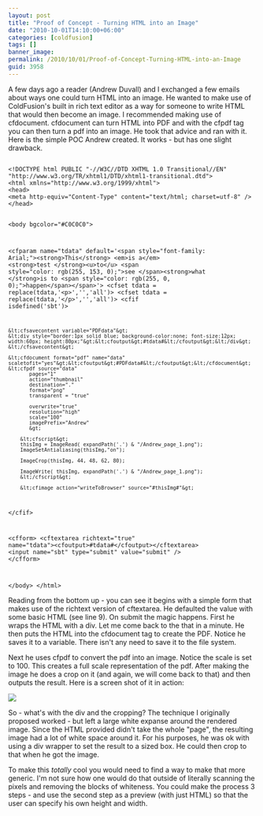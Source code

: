 ```yaml
---
layout: post
title: "Proof of Concept - Turning HTML into an Image"
date: "2010-10-01T14:10:00+06:00"
categories: [coldfusion]
tags: []
banner_image: 
permalink: /2010/10/01/Proof-of-Concept-Turning-HTML-into-an-Image
guid: 3958
---
```


A few days ago a reader (Andrew Duvall) and I exchanged a few emails about ways one could turn HTML into an image. He wanted to make use of ColdFusion's built in rich text editor as a way for someone to write HTML that would then become an image. I recommended making use of cfdocument. cfdocument can turn HTML into PDF and with the cfpdf tag you can then turn a pdf into an image. He took that advice and ran with it. Here is the simple POC Andrew created. It works - but has one slight drawback.

<p>

<code>
&lt;!DOCTYPE html PUBLIC "-//W3C//DTD XHTML 1.0 Transitional//EN" "http://www.w3.org/TR/xhtml1/DTD/xhtml1-transitional.dtd"&gt;
&lt;html xmlns="http://www.w3.org/1999/xhtml"&gt;
&lt;head&gt;
&lt;meta http-equiv="Content-Type" content="text/html; charset=utf-8" /&gt;
&lt;/head&gt;

&lt;body bgcolor="#C0C0C0"&gt;

&lt;cfparam name="tdata" default='&lt;span style="font-family: Arial;"&gt;&lt;strong&gt;This&lt;/strong&gt; &lt;em&gt;is a&lt;/em&gt; &lt;strong&gt;test &lt;/strong&gt;&lt;u&gt;to&lt;/u&gt; &lt;span style="color: rgb(255, 153, 0);"&gt;see &lt;/span&gt;&lt;strong&gt;what &lt;/strong&gt;is to &lt;span style="color: rgb(255, 0, 0);"&gt;happen&lt;/span&gt;&lt;/span&gt;'&gt;
&lt;cfset tdata = replace(tdata,'&lt;p&gt;','','all')&gt;
&lt;cfset tdata = replace(tdata,'&lt;/p&gt;','','all')&gt;
&lt;cfif isdefined('sbt')&gt;

	&lt;cfsavecontent variable="PDFdata"&gt;
	&lt;div style="border:1px solid blue; background-color:none; font-size:12px; width:60px; height:80px;"&gt;&lt;cfoutput&gt;#tdata#&lt;/cfoutput&gt;&lt;/div&gt;
	&lt;/cfsavecontent&gt;

	&lt;cfdocument format="pdf" name="data" scaletofit="yes"&gt;&lt;cfoutput&gt;#PDFdata#&lt;/cfoutput&gt;&lt;/cfdocument&gt;
	&lt;cfpdf source="data" 
	       pages="1" 
	       action="thumbnail" 
	       destination="." 
	       format="png" 
	       transparent = "true"
	
	       overwrite="true" 
	       resolution="high" 
	       scale="100" 
	       imagePrefix="Andrew"
	       &gt;
	        
		&lt;cfscript&gt;
		thisImg = ImageRead( expandPath('.') & "/Andrew_page_1.png");
		ImageSetAntialiasing(thisImg,"on");
		
		ImageCrop(thisImg, 44, 48, 62, 80);
		
		ImageWrite( thisImg, expandPath('.') & "/Andrew_page_1.png");
		&lt;/cfscript&gt;
	
		&lt;cfimage action="writeToBrowser" source="#thisImg#"&gt;

&lt;/cfif&gt;

&lt;cfform&gt;
&lt;cftextarea richtext="true" name="tdata"&gt;&lt;cfoutput&gt;#tdata#&lt;/cfoutput&gt;&lt;/cftextarea&gt;
&lt;input name="sbt" type="submit" value="submit"  /&gt;
&lt;/cfform&gt;

&lt;/body&gt;
&lt;/html&gt;
</code>

<p>

Reading from the bottom up - you can see it begins with a simple form that makes use of the richtext version of cftextarea. He defaulted the value with some basic HTML (see line 9). On submit the magic happens. First he wraps the HTML with a div. Let me come back to the that in a minute. He then puts the HTML into the cfdocument tag to create the PDF. Notice he saves it to a variable. There isn't any need to save it to the file system.

<p>

Next he uses cfpdf to convert the pdf into an image. Notice the scale is set to 100. This creates a full scale representation of the pdf. After making the image he does a crop on it (and again, we will come back to that) and then outputs the result. Here is a screen shot of it in action:

<p>

<img src="https://static.raymondcamden.com/images/Screen shot 2010-10-01 at 1.00.35 PM.png" />

<p>

So - what's with the div and the cropping? The technique I originally proposed worked - but left a large white expanse around the rendered image. Since the HTML provided didn't take the whole "page", the resulting image had a lot of white space around it. For his purposes, he was ok with using a div wrapper to set the result to a sized box. He could then crop to that when he got the image.

<p>

To make this <i>totally</i> cool you would need to find a way to make that more generic. I'm not sure how one would do that outside of literally scanning the pixels and removing the blocks of whiteness. You could make the process 3 steps - and use the second step as a preview (with just HTML) so that the user can specify his own height and width.